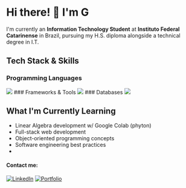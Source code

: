 # Hi there! 👋 I'm G
I'm currently an **Information Technology Student** at **Instituto Federal Catarinense** in Brazil, pursuing my H.S. diploma alongside a technical degree in I.T.

## Tech Stack & Skills
###  Programming Languages
<img src="https://skillicons.dev/icons?i=python,js,java,html,css,php" />
###   Frameworks & Tools
<img src="https://skillicons.dev/icons?i=git,github,vscode,figma,apache,netbeans" />
###   Databases
<img src="https://skillicons.dev/icons?i=mysql,postgresql" />

## What I'm Currently Learning
- Linear Algebra development w/ Google Colab (phyton)
- Full-stack web development
- Object-oriented programming concepts
- Software engineering best practices
- 
#### Contact me:
[![LinkedIn](https://img.shields.io/badge/LinkedIn-0A66C2?style=for-the-badge&logo=linkedin&logoColor=white)](your-linkedin-url) [![Portfolio](https://img.shields.io/badge/Portfolio-FF5722?style=for-the-badge&logo=firefox&logoColor=white)](your-portfolio-url)
